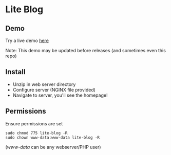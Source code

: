 # Lite Blog

## Demo
Try a live demo [here](https://lite-blog.timothyclark.co.uk)

Note: This demo may be updated before releases (and sometimes even this repo)

## Install
* Unzip in web server directory
* Configure server (NGINX file provided)
* Navigate to server, you'll see the homepage!

## Permissions
Ensure permissions are set
```
sudo chmod 775 lite-blog -R
sudo chown www-data:www-data lite-blog -R
```
(*www-data* can be any webserver/PHP user)
